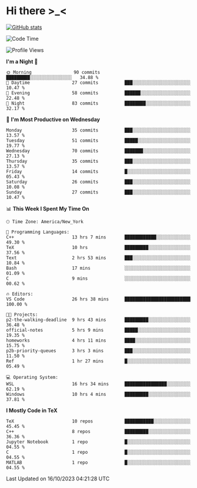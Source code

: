 # Hi there \>_<

[![GitHub stats](https://github-readme-stats.vercel.app/api?username=ARessegetesStery&show_icons=true&theme=transparent)](https://github.com/anuraghazra/github-readme-stats)

<!--START_SECTION:waka-->
![Code Time](http://img.shields.io/badge/Code%20Time-409%20hrs%2017%20mins-blue)

![Profile Views](http://img.shields.io/badge/Profile%20Views-0-blue)

**I'm a Night 🦉** 

```text
🌞 Morning                90 commits          █████████░░░░░░░░░░░░░░░░   34.88 % 
🌆 Daytime                27 commits          ███░░░░░░░░░░░░░░░░░░░░░░   10.47 % 
🌃 Evening                58 commits          ██████░░░░░░░░░░░░░░░░░░░   22.48 % 
🌙 Night                  83 commits          ████████░░░░░░░░░░░░░░░░░   32.17 % 
```
📅 **I'm Most Productive on Wednesday** 

```text
Monday                   35 commits          ███░░░░░░░░░░░░░░░░░░░░░░   13.57 % 
Tuesday                  51 commits          █████░░░░░░░░░░░░░░░░░░░░   19.77 % 
Wednesday                70 commits          ███████░░░░░░░░░░░░░░░░░░   27.13 % 
Thursday                 35 commits          ███░░░░░░░░░░░░░░░░░░░░░░   13.57 % 
Friday                   14 commits          █░░░░░░░░░░░░░░░░░░░░░░░░   05.43 % 
Saturday                 26 commits          ███░░░░░░░░░░░░░░░░░░░░░░   10.08 % 
Sunday                   27 commits          ███░░░░░░░░░░░░░░░░░░░░░░   10.47 % 
```


📊 **This Week I Spent My Time On** 

```text
🕑︎ Time Zone: America/New_York

💬 Programming Languages: 
C++                      13 hrs 7 mins       ████████████░░░░░░░░░░░░░   49.30 % 
TeX                      10 hrs              █████████░░░░░░░░░░░░░░░░   37.56 % 
Text                     2 hrs 53 mins       ███░░░░░░░░░░░░░░░░░░░░░░   10.84 % 
Bash                     17 mins             ░░░░░░░░░░░░░░░░░░░░░░░░░   01.09 % 
C                        9 mins              ░░░░░░░░░░░░░░░░░░░░░░░░░   00.62 % 

🔥 Editors: 
VS Code                  26 hrs 38 mins      █████████████████████████   100.00 % 

🐱‍💻 Projects: 
p2-the-walking-deadline  9 hrs 43 mins       █████████░░░░░░░░░░░░░░░░   36.48 % 
official-notes           5 hrs 9 mins        █████░░░░░░░░░░░░░░░░░░░░   19.35 % 
homeworks                4 hrs 11 mins       ████░░░░░░░░░░░░░░░░░░░░░   15.75 % 
p2b-priority-queues      3 hrs 3 mins        ███░░░░░░░░░░░░░░░░░░░░░░   11.50 % 
Ref                      1 hr 27 mins        █░░░░░░░░░░░░░░░░░░░░░░░░   05.49 % 

💻 Operating System: 
WSL                      16 hrs 34 mins      ████████████████░░░░░░░░░   62.19 % 
Windows                  10 hrs 4 mins       █████████░░░░░░░░░░░░░░░░   37.81 % 
```

**I Mostly Code in TeX** 

```text
TeX                      10 repos            ███████████░░░░░░░░░░░░░░   45.45 % 
C++                      8 repos             █████████░░░░░░░░░░░░░░░░   36.36 % 
Jupyter Notebook         1 repo              █░░░░░░░░░░░░░░░░░░░░░░░░   04.55 % 
C                        1 repo              █░░░░░░░░░░░░░░░░░░░░░░░░   04.55 % 
MATLAB                   1 repo              █░░░░░░░░░░░░░░░░░░░░░░░░   04.55 % 
```




 Last Updated on 16/10/2023 04:21:28 UTC
<!--END_SECTION:waka-->
